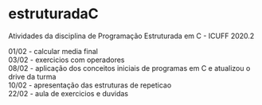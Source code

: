 # estruturadaC
Atividades da disciplina de Programação Estruturada em C - ICUFF 2020.2

01/02 - calcular media final <br/>
03/02 - exercicios com operadores <br/>
08/02 - aplicação dos conceitos iniciais de programas em C e atualizou o drive da turma <br/>
10/02 - apresentação das estruturas de repeticao <br/>
22/02 - aula de exercicios e duvidas <br/>
